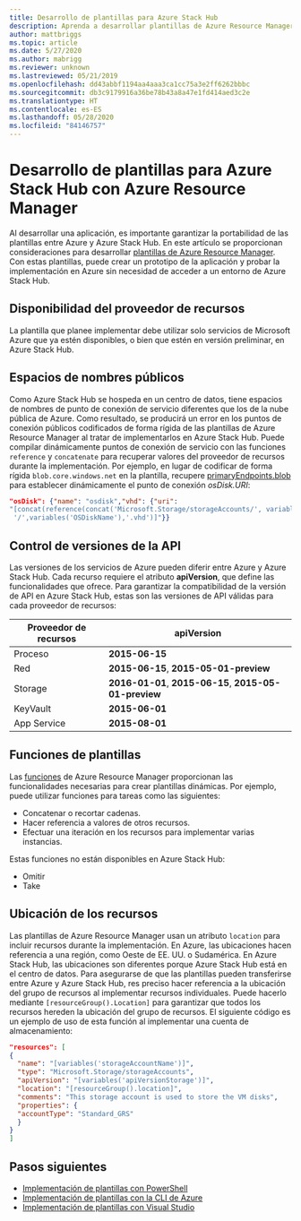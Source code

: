 ```yaml
---
title: Desarrollo de plantillas para Azure Stack Hub
description: Aprenda a desarrollar plantillas de Azure Resource Manager para realizar la portabilidad de aplicaciones entre Azure y Azure Stack Hub.
author: mattbriggs
ms.topic: article
ms.date: 5/27/2020
ms.author: mabrigg
ms.reviewer: unknown
ms.lastreviewed: 05/21/2019
ms.openlocfilehash: dd43abbf1194aa4aaa3ca1cc75a3e2ff6262bbbc
ms.sourcegitcommit: db3c9179916a36be78b43a8a47e1fd414aed3c2e
ms.translationtype: HT
ms.contentlocale: es-ES
ms.lasthandoff: 05/28/2020
ms.locfileid: "84146757"
---
```

# <a name="develop-templates-for-azure-stack-hub-with-azure-resource-manager"></a>Desarrollo de plantillas para Azure Stack Hub con Azure Resource Manager

Al desarrollar una aplicación, es importante garantizar la portabilidad de las plantillas entre Azure y Azure Stack Hub. En este artículo se proporcionan consideraciones para desarrollar [plantillas de Azure Resource Manager](https://download.microsoft.com/download/E/A/4/EA4017B5-F2ED-449A-897E-BD92E42479CE/Getting_Started_With_Azure_Resource_Manager_white_paper_EN_US.pdf). Con estas plantillas, puede crear un prototipo de la aplicación y probar la implementación en Azure sin necesidad de acceder a un entorno de Azure Stack Hub.

## <a name="resource-provider-availability"></a>Disponibilidad del proveedor de recursos

La plantilla que planee implementar debe utilizar solo servicios de Microsoft Azure que ya estén disponibles, o bien que estén en versión preliminar, en Azure Stack Hub.

## <a name="public-namespaces"></a>Espacios de nombres públicos

Como Azure Stack Hub se hospeda en un centro de datos, tiene espacios de nombres de punto de conexión de servicio diferentes que los de la nube pública de Azure. Como resultado, se producirá un error en los puntos de conexión públicos codificados de forma rígida de las plantillas de Azure Resource Manager al tratar de implementarlos en Azure Stack Hub. Puede compilar dinámicamente puntos de conexión de servicio con las funciones `reference` y `concatenate` para recuperar valores del proveedor de recursos durante la implementación. Por ejemplo, en lugar de codificar de forma rígida `blob.core.windows.net` en la plantilla, recupere [primaryEndpoints.blob ](https://github.com/Azure/AzureStack-QuickStart-Templates/blob/master/101-vm-windows-create/azuredeploy.json#L175)para establecer dinámicamente el punto de conexión *osDisk.URI*:

```json
"osDisk": {"name": "osdisk","vhd": {"uri":
"[concat(reference(concat('Microsoft.Storage/storageAccounts/', variables('storageAccountName')), '2015-06-15').primaryEndpoints.blob, variables('vmStorageAccountContainerName'),
 '/',variables('OSDiskName'),'.vhd')]"}}
```

## <a name="api-versioning"></a>Control de versiones de la API

Las versiones de los servicios de Azure pueden diferir entre Azure y Azure Stack Hub. Cada recurso requiere el atributo **apiVersion**, que define las funcionalidades que ofrece. Para garantizar la compatibilidad de la versión de API en Azure Stack Hub, estas son las versiones de API válidas para cada proveedor de recursos:

| Proveedor de recursos | apiVersion |
| --- | --- |
| Proceso |**2015-06-15** |
| Red |**2015-06-15**, **2015-05-01-preview** |
| Storage |**2016-01-01**, **2015-06-15**, **2015-05-01-preview** |
| KeyVault | **2015-06-01** |
| App Service |**2015-08-01** |

## <a name="template-functions"></a>Funciones de plantillas

Las [funciones](/azure/azure-resource-manager/resource-group-template-functions) de Azure Resource Manager proporcionan las funcionalidades necesarias para crear plantillas dinámicas. Por ejemplo, puede utilizar funciones para tareas como las siguientes:

* Concatenar o recortar cadenas.
* Hacer referencia a valores de otros recursos.
* Efectuar una iteración en los recursos para implementar varias instancias.

Estas funciones no están disponibles en Azure Stack Hub:

* Omitir
* Take

## <a name="resource-location"></a>Ubicación de los recursos

Las plantillas de Azure Resource Manager usan un atributo `location` para incluir recursos durante la implementación. En Azure, las ubicaciones hacen referencia a una región, como Oeste de EE. UU. o Sudamérica. En Azure Stack Hub, las ubicaciones son diferentes porque Azure Stack Hub está en el centro de datos. Para asegurarse de que las plantillas pueden transferirse entre Azure y Azure Stack Hub, res preciso hacer referencia a la ubicación del grupo de recursos al implementar recursos individuales. Puede hacerlo mediante `[resourceGroup().Location]` para garantizar que todos los recursos hereden la ubicación del grupo de recursos. El siguiente código es un ejemplo de uso de esta función al implementar una cuenta de almacenamiento:

```json
"resources": [
{
  "name": "[variables('storageAccountName')]",
  "type": "Microsoft.Storage/storageAccounts",
  "apiVersion": "[variables('apiVersionStorage')]",
  "location": "[resourceGroup().location]",
  "comments": "This storage account is used to store the VM disks",
  "properties": {
  "accountType": "Standard_GRS"
  }
}
]
```

## <a name="next-steps"></a>Pasos siguientes

* [Implementación de plantillas con PowerShell](azure-stack-deploy-template-powershell.md)
* [Implementación de plantillas con la CLI de Azure](azure-stack-deploy-template-command-line.md)
* [Implementación de plantillas con Visual Studio](azure-stack-deploy-template-visual-studio.md)
